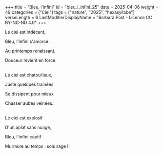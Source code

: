+++
title = "Bleu, l'infini"
id = "bleu_l_infini_25"
date = 2025-04-06
weight = 49
categories = ["Ciel"]
tags = ["nature", "2025", "hexasyllabe"]
verseLength = 6
LastModifierDisplayName = "Barbara Post - Licence CC BY-NC-ND 4.0"
+++

Le ciel est indécent,

Bleu, l'infini s'amorce

Au printemps renaissant,

Douceur revient en force.

 \
Le ciel est chatouilleux,

Juste quelques traînées

Se dissipent pour mieux

Chasser aubes veinées.

 \
Le ciel est explosif

D'un aplat sans nuage,

Bleu, l'infini captif

Murmure au temps : sois sage !
